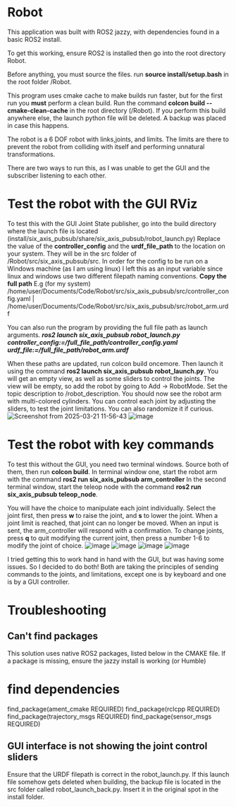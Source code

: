 # Robot

This application was built with ROS2 jazzy, with dependencies found in a basic ROS2 install.

To get this working, ensure ROS2 is installed then go into the root directory Robot.

Before anything, you must source the files. run **source install/setup.bash** in the root folder /Robot.

This program uses cmake cache to make builds run faster, but for the first run you **must** perform a clean build. Run the command **colcon build --cmake-clean-cache** in the root directory (/Robot). If you perform this build anywhere else, the launch python file will be deleted. A backup was placed in case this happens.

The robot is a 6 DOF robot with links,joints, and limits. The limits are there to prevent the robot from colliding with itself and performing unnatural transformations.

There are two ways to run this, as I was unable to get the GUI and the subscriber listening to each other.

# Test the robot with the GUI RViz

To test this with the GUI Joint State publisher, go into the build directory where the launch file is located (install/six_axis_pubsub/share/six_axis_pubsub/robot_launch.py)
Replace the value of the **controller_config** and the **urdf_file_path** to the location on your system. They will be in the src folder of /Robot/src/six_axis_pubsub/src. In order for the config to be run on a Windows machine (as I am using linux) I left this as an input variable since linux and windows use two different filepath naming conventions. **Copy the full path**
E.g (for my system) /home/user/Documents/Code/Robot/src/six_axis_pubsub/src/controller_config.yaml | /home/user/Documents/Code/Robot/src/six_axis_pubsub/src/robot_arm.urdf

You can also run the program by providing the full file path as launch arguments. 
_**ros2 launch six_axis_pubsub robot_launch.py controller_config:=/full_file_path/controller_config.yaml urdf_file:=/full_file_path/robot_arm.urdf**_

When these paths are updated, run colcon build oncemore. Then launch it using the command **ros2 launch six_axis_pubsub robot_launch.py**. You will get an empty view, as well as some sliders to control the joints. The view will be empty, so add the robot by going to Add -> RobotMode. Set the topic description to /robot_description. You should now see the robot arm with multi-colored cylinders. You can control each joint by adjusting the sliders, to test the joint limitations. You can also randomize it if curious.
![Screenshot from 2025-03-21 11-56-43](https://github.com/user-attachments/assets/89c279b4-5d30-4185-81f0-03351d61b1fb)
![image](https://github.com/user-attachments/assets/fcd6953e-a371-40a3-acb4-1ddb6c362acf)

# Test the robot with key commands

To test this without the GUI, you need two terminal windows. Source both of them, then run **colcon build**. 
In terminal window one, start the robot arm with the command **ros2 run six_axis_pubsub arm_controller**
In the second terminal window, start the teleop node with the command **ros2 run six_axis_pubsub teleop_node**.

You will have the choice to manipulate each joint individually. Select the joint first, then press **w** to raise the joint, and **s** to lower the joint. When a joint limit is reached, that joint can no longer be moved. When an input is sent, the arm_controller will respond with a confirmation.
To change joints, press **q** to quit modifying the current joint, then press a number 1-6 to modify the joint of choice.
![image](https://github.com/user-attachments/assets/8fa71fbe-6c40-4b10-b8c4-9a8a3aac4c26)
![image](https://github.com/user-attachments/assets/87657e0e-3b49-45c3-ac04-53f482ef9e19)
![image](https://github.com/user-attachments/assets/f0e8ff4e-51e7-41ac-bef8-c14a4c20509e)
![image](https://github.com/user-attachments/assets/54262465-6ebc-4a9e-8a40-6cfb19baea36)

I tried getting this to work hand in hand with the GUI, but was having some issues. So I decided to do both! Both are taking the principles of sending commands to the joints, and limitations, except one is by keyboard and one is by a GUI controller.

# Troubleshooting

## Can't find packages

This solution uses native ROS2 packages, listed below in the CMAKE file. If a package is missing, ensure the jazzy install is working (or Humble)
# find dependencies
find_package(ament_cmake REQUIRED)
find_package(rclcpp REQUIRED)
find_package(trajectory_msgs REQUIRED)
find_package(sensor_msgs REQUIRED)

## GUI interface is not showing the joint control sliders

Ensure that the URDF filepath is correct in the robot_launch.py. If this launch file somehow gets deleted when building, the backup file is located in the src folder called robot_launch_back.py. Insert it in the original spot in the install folder.

